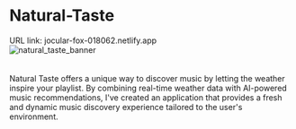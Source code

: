 # Natural-Taste
URL link: jocular-fox-018062.netlify.app <br />
![natural_taste_banner](https://github.com/user-attachments/assets/a48ce029-6d6c-40d5-b30b-f544fd1f43de)
<br />
<br />
<br />
Natural Taste offers a unique way to discover music by letting the weather inspire your playlist. By combining real-time weather data with AI-powered music recommendations, I've created an application that provides a fresh and dynamic music discovery experience tailored to the user's environment.
<br />
<br />
<br />





